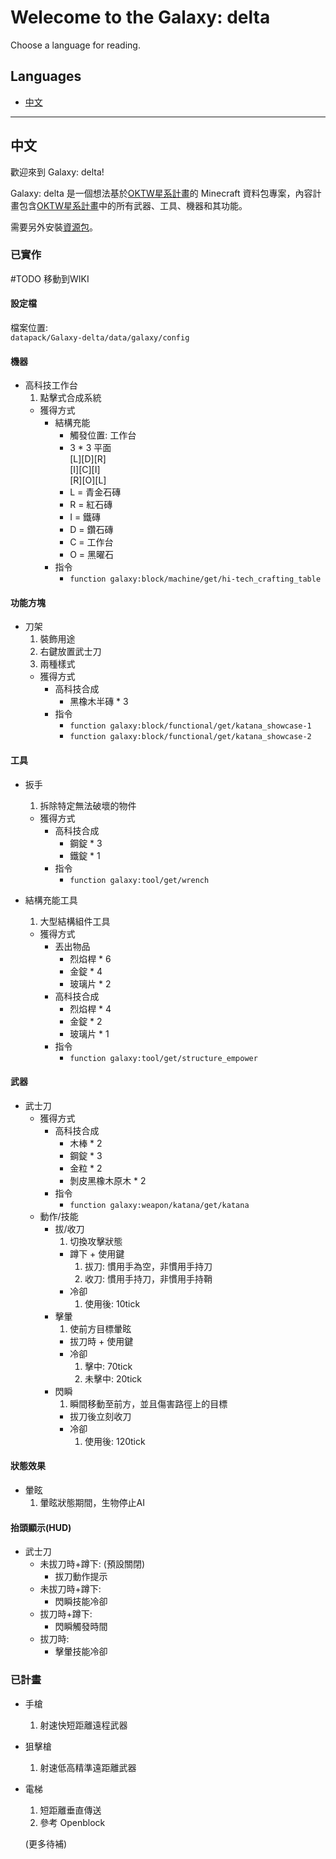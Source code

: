 # Welecome to the Galaxy: delta

Choose a language for reading.

## Languages

* [中文](#中文)

---

## 中文

歡迎來到 Galaxy: delta!

Galaxy: delta 是一個想法基於[OKTW星系計畫](https://github.com/OKTW-Network/Galaxy)的 Minecraft 資料包專案，內容計畫包含[OKTW星系計畫](https://github.com/OKTW-Network/Galaxy)中的所有武器、工具、機器和其功能。

需要另外安裝[資源包](https://github.com/bill96012/Galaxy-delta-resourcepack)。

### 已實作

  #TODO 移動到WIKI

#### 設定檔

  檔案位置:  
    `datapack/Galaxy-delta/data/galaxy/config`

#### 機器

* 高科技工作台
  1. 點擊式合成系統
  * 獲得方式
    * 結構充能
      * 觸發位置: 工作台
      * 3 * 3 平面  
        [L][D][R]  
        [I][C][I]  
        [R][O][L]
      * L = 青金石磚
      * R = 紅石磚
      * I = 鐵磚
      * D = 鑽石磚
      * C = 工作台
      * O = 黑曜石
    * 指令
      * `function galaxy:block/machine/get/hi-tech_crafting_table`

#### 功能方塊

* 刀架
  1. 裝飾用途
  2. 右鍵放置武士刀
  3. 兩種樣式
  * 獲得方式
    * 高科技合成
      * 黑橡木半磚 * 3
    * 指令
      * `function galaxy:block/functional/get/katana_showcase-1`
      * `function galaxy:block/functional/get/katana_showcase-2`

#### 工具

* 扳手
  1. 拆除特定無法破壞的物件
  * 獲得方式
    * 高科技合成
      * 鋼錠 * 3
      * 鐵錠 * 1
    * 指令
      * `function galaxy:tool/get/wrench`

* 結構充能工具
  1. 大型結構組件工具
  * 獲得方式
    * 丟出物品
      * 烈焰桿 * 6
      * 金錠 * 4
      * 玻璃片 * 2
    * 高科技合成
      * 烈焰桿 * 4
      * 金錠 * 2
      * 玻璃片 * 1
    * 指令
      * `function galaxy:tool/get/structure_empower`

#### 武器

* 武士刀
  * 獲得方式
    * 高科技合成
      * 木棒 * 2
      * 鋼錠 * 3
      * 金粒 * 2
      * 剝皮黑橡木原木 * 2
    * 指令
      * `function galaxy:weapon/katana/get/katana`
  * 動作/技能
    * 拔/收刀
      1. 切換攻擊狀態
      * 蹲下 + 使用鍵
        1. 拔刀: 慣用手為空，非慣用手持刀
        2. 收刀: 慣用手持刀，非慣用手持鞘
      * 冷卻
        1. 使用後: 10tick
    * 擊暈
      1. 使前方目標暈眩
      * 拔刀時 + 使用鍵
      * 冷卻
        1. 擊中: 70tick
        2. 未擊中: 20tick
    * 閃瞬
      1. 瞬間移動至前方，並且傷害路徑上的目標
      * 拔刀後立刻收刀
      * 冷卻
        1. 使用後: 120tick

#### 狀態效果

* 暈眩
  1. 暈眩狀態期間，生物停止AI

#### 抬頭顯示(HUD)

* 武士刀
  * 未拔刀時+蹲下: (預設關閉)
    * 拔刀動作提示
  * 未拔刀時+蹲下:
    * 閃瞬技能冷卻
  * 拔刀時+蹲下:
    * 閃瞬觸發時間
  * 拔刀時:
    * 擊暈技能冷卻

### 已計畫

* 手槍
  1. 射速快短距離遠程武器

* 狙擊槍
  1. 射速低高精準遠距離武器

* 電梯
  1. 短距離垂直傳送
  2. 參考 Openblock

    (更多待補)
